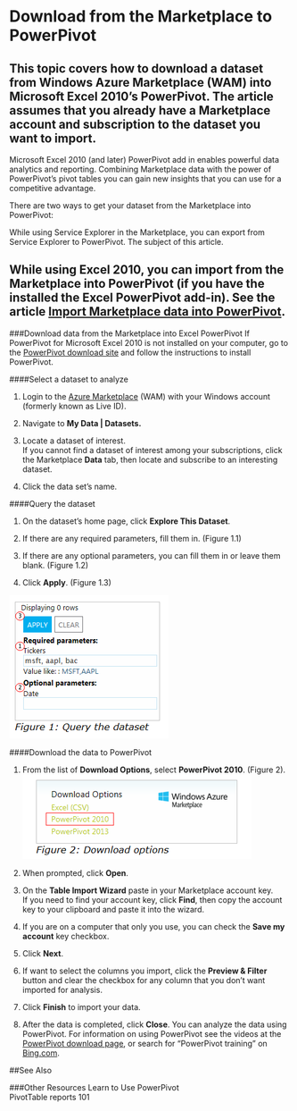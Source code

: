    
<properties 
   pageTitle="Download from the Marketplace to PowerPivot" 
   description="How to download from the Marketplace to PowerPivot" 
   services="cloud-services" 
   documentationCenter="" 
   authors="kevinscharpenberg" 
   manager="manager-alias" 
   editor=""/>

<tags
   ms.service="marketplace"
   ms.devlang="na"
   ms.topic="article"
   ms.tgt_pltfrm="na"
   ms.workload="data-services" 
   ms.date="02/16/2015"
   ms.author="kevsch"/>

 
#  Download from the Marketplace to PowerPivot 

This topic covers how to download a dataset from Windows Azure Marketplace (WAM) into Microsoft Excel 2010’s PowerPivot. The article assumes that you already have a Marketplace account and subscription to the dataset you want to import.
 -----------

Microsoft Excel 2010 (and later) PowerPivot add in enables powerful data analytics and reporting. Combining Marketplace data with the power of PowerPivot’s pivot tables you can gain new insights that you can use for a competitive advantage.

There are two ways to get your dataset from the Marketplace into PowerPivot:

While using Service Explorer in the Marketplace, you can export from Service Explorer to PowerPivot. The subject of this article.


While using Excel 2010, you can import from the Marketplace into PowerPivot (if you have the installed the Excel PowerPivot add-in). See the article [Import Marketplace data into PowerPivot](./marketplace-data-market-import-marketplace-data-into-powerpivot.md).
 -----------
 
###Download data from the Marketplace into Excel PowerPivot
If PowerPivot for Microsoft Excel 2010 is not installed on your computer, go to the [PowerPivot download site](http://www.microsoft.com/en-us/server-cloud/solutions/business-intelligence/default.aspx) and follow the instructions to install PowerPivot.

####Select a dataset to analyze
1. Login to the [Azure Marketplace](https://azure.microsoft.com/en-us/marketplace/?source=datamarket) (WAM) with your Windows account (formerly known as Live ID). 

2. Navigate to **My Data | Datasets.**

3. Locate a dataset of interest. <br>
If you cannot find a dataset of interest among your subscriptions, click the Marketplace **Data** tab, then locate and subscribe to an interesting dataset.

4. Click the data set’s name.

####Query the dataset
1. On the dataset’s home page, click **Explore This Dataset**.

2. If there are any required parameters, fill them in. (Figure 1.1)

3. If there are any optional parameters, you can fill them in or leave them blank. (Figure 1.2)

4. Click **Apply**. (Figure 1.3)

![](./media/marketplace-data-market-download-from-the-marketplace-to-powerpivot/querythedataset.png)

####Download the data to PowerPivot

1. From the list of **Download Options**, select **PowerPivot 2010**. (Figure 2).
<br>![](./media/marketplace-data-market-download-from-the-marketplace-to-powerpivot/downloadoptionspp.png)

2. When prompted, click **Open**.

3. On the **Table Import Wizard** paste in your Marketplace account key. <br>
If you need to find your account key, click **Find**, then copy the account key to your clipboard and paste it into the wizard.

4. If you are on a computer that only you use, you can check the **Save my account** key checkbox.

5. Click **Next**.

6. If want to select the columns you import, click the **Preview & Filter** button and clear the checkbox for any column that you don’t want imported for analysis.

7. Click **Finish** to import your data. 

8. After the data is completed, click **Close**. 
You can analyze the data using PowerPivot. For information on using PowerPivot see the videos at the [PowerPivot download page](http://www.microsoft.com/en-us/server-cloud/solutions/business-intelligence/default.aspx), or search for “PowerPivot training” on [Bing.com](http://www.bing.com).


##See Also

###Other Resources
Learn to Use PowerPivot <br>
PivotTable reports 101
